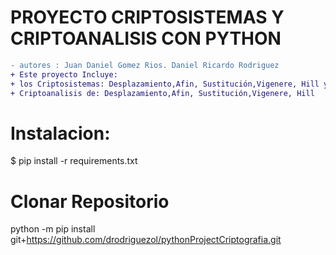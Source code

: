 # PROYECTO CRIPTOSISTEMAS Y CRIPTOANALISIS CON PYTHON
```diff
- autores : Juan Daniel Gomez Rios. Daniel Ricardo Rodriguez
+ Este proyecto Incluye:
+ los Criptosistemas: Desplazamiento,Afin, Sustitución,Vigenere, Hill y Permutación 
+ Criptoanalisis de: Desplazamiento,Afin, Sustitución,Vigenere, Hill

```
# Instalacion:
$ pip install -r requirements.txt
# Clonar Repositorio
 python -m pip install git+https://github.com/drodriguezol/pythonProjectCriptografia.git

